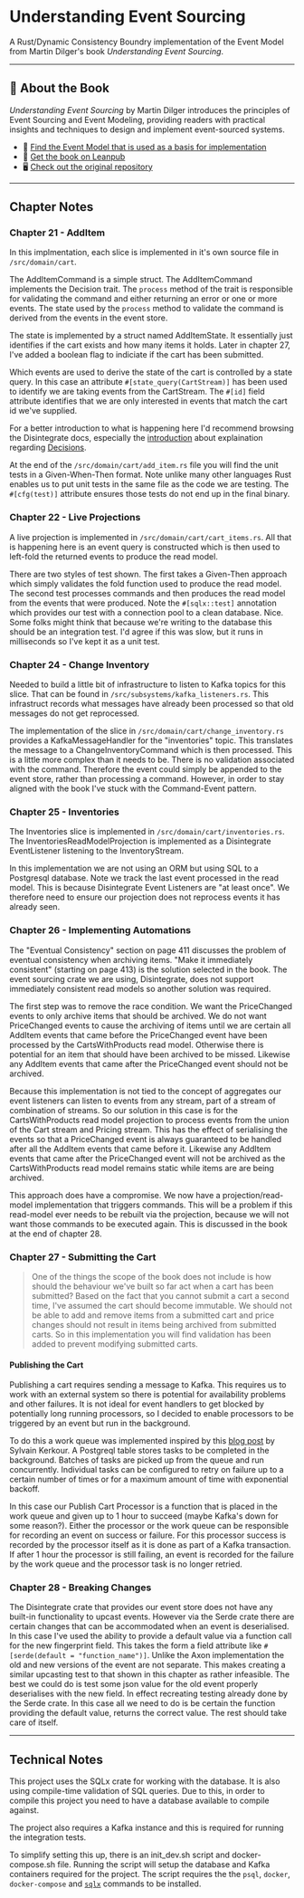 # Understanding Event Sourcing

A Rust/Dynamic Consistency Boundry implementation of the Event Model from Martin Dilger's book *Understanding Event Sourcing*.

---

## 📘 About the Book

*Understanding Event Sourcing* by Martin Dilger introduces the principles of Event Sourcing and Event Modeling, providing readers with practical insights and techniques to design and implement event-sourced systems.

- 📐 [Find the Event Model that is used as a basis for implementation](https://miro.com/app/board/uXjVKvTN_NQ=/)
- 📖 [Get the book on Leanpub](https://leanpub.com/eventmodeling-and-eventsourcing)
- 🖥️ [Check out the original repository](https://github.com/dilgerma/eventsourcing-book)

---

## Chapter Notes

### Chapter 21 - AddItem

In this implmentation, each slice is implemented in it's own source file in `/src/domain/cart`.

The AddItemCommand is a simple struct. The AddItemCommand implements the Decision trait. The `process` method of the trait is responsible for validating the command and either returning an error or one or more events. The state used by the `process` method to validate the command is derived from the events in the event store.

The state is implemented by a struct named AddItemState. It essentially just identifies if the cart exists and how many items it holds. Later in chapter 27, I've added a boolean flag to indiciate if the cart has been submitted.

Which events are used to derive the state of the cart is controlled by a state query. In this case an attribute `#[state_query(CartStream)]` has been used to identify we are taking events from the CartStream. The `#[id]` field attribute identifies that we are only interested in events that match the cart id we've supplied.

For a better introduction to what is happening here I'd recommend browsing the Disintegrate docs, especially the [introduction](https://disintegrate-es.github.io/disintegrate/) about explaination regarding [Decisions](https://disintegrate-es.github.io/disintegrate/decision).

At the end of the `/src/domain/cart/add_item.rs` file you will find the unit tests in a Given-When-Then format. Note unlike many other languages Rust enables us to put unit tests in the same file as the code we are testing. The `#[cfg(test)]` attribute ensures those tests do not end up in the final binary.

### Chapter 22 - Live Projections

A live projection is implemented in `/src/domain/cart/cart_items.rs`. All that is happening here is an event query is constructed which is then used to left-fold the returned events to produce the read model.

There are two styles of test shown. The first takes a Given-Then approach which simply validates the fold function used to produce the read model. The second test processes commands and then produces the read model from the events that were produced. Note the `#[sqlx::test]` annotation which provides our test with a connection pool to a clean database. Nice. Some folks might think that because we're writing to the database this should be an integration test. I'd agree if this was slow, but it runs in milliseconds so I've kept it as a unit test.

### Chapter 24 - Change Inventory

Needed to build a little bit of infrastructure to listen to Kafka topics for this slice. That can be found in `/src/subsystems/kafka_listeners.rs`. This infrastruct records what messages have already been processed so that old messages do not get reprocessed.

The implementation of the slice in `/src/domain/cart/change_inventory.rs` provides a KafkaMessageHandler for the "inventories" topic. This translates the message to a ChangeInventoryCommand which is then processed. This is a little more complex than it needs to be. There is no validation associated with the command. Therefore the event could simply be appended to the event store, rather than processing a command. However, in order to stay aligned with the book I've stuck with the Command-Event pattern.

### Chapter 25 - Inventories

The Inventories slice is implemented in `/src/domain/cart/inventories.rs`. The InventoriesReadModelProjection is implemented as a Disintegrate EventListener listening to the InventoryStream.

In this implementation we are not using an ORM but using SQL to a Postgresql database.
Note we track the last event processed in the read model. This is because Disintegrate Event Listeners are "at least once". We therefore need to ensure our projection does not reprocess events it has already seen.

### Chapter 26 - Implementing Automations

The "Eventual Consistency" section on page 411 discusses the problem of eventual consistency when archiving items.
"Make it immediately consistent" (starting on page 413) is the solution selected in the book.
The event sourcing crate we are using, Disintegrate, does not support immediately consistent read models so another solution was required.

The first step was to remove the race condition. We want the PriceChanged events to only archive items that should be archived. We do not want PriceChanged events to cause the archiving of items until we are certain all AddItem events that came before the PriceChanged event have been processed by the CartsWithProducts read model. Otherwise there is potential for an item that should have been archived to be missed. Likewise any AddItem events that came after the PriceChanged event should not be archived.

Because this implementation is not tied to the concept of aggregates our event listeners can listen to events from any stream, part of a stream of combination of streams. So our solution in this case is for the CartsWithProducts read model projection to process events from the union of the Cart stream and Pricing stream. This has the effect of serialising the events so that a PriceChanged event is always guaranteed to be handled after all the AddItem events that came before it. Likewise any AddItem events that came after the PriceChanged event will not be archived as the CartsWithProducts read model remains static while items are are being archived.

This approach does have a compromise. We now have a projection/read-model implementation that triggers commands. This will be a problem if this read-model ever needs to be rebuilt via the projection, because we will not want those commands to be executed again. This is discussed in the book at the end of chapter 28.

### Chapter 27 - Submitting the Cart

> One of the things the scope of the book does not include is how should the behaviour we've built so far act when a cart has been submitted?  Based on the fact that you cannot submit a cart a second time, I've assumed the cart should become immutable. We should not be able to add and remove items from a submitted cart and price changes should not result in items being archived from submitted carts. So in this implementation you will find validation has been added to prevent modifying submitted carts.

#### Publishing the Cart

Publishing a cart requires sending a message to Kafka. This requires us to work with an external system so there is potential for availability problems and other failures. It is not ideal for event handlers to get blocked by potentially long running processors, so I decided to enable processors to be triggered by an event but run in the background.

To do this a work queue was implemented inspired by this [blog post](https://kerkour.com/rust-job-queue-with-postgresql) by Sylvain Kerkour. A Postgreql table stores tasks to be completed in the background. Batches of tasks are picked up from the queue and run concurrently. Individual tasks can be configured to retry on failure up to a certain number of times or for a maximum amount of time with exponential backoff.

In this case our Publish Cart Processor is a function that is placed in the work queue and given up to 1 hour to succeed (maybe Kafka's down for some reason?). Either the processor or the work queue can be responsible for recording an event on success or failure. For this processor success is recorded by the processor itself as it is done as part of a Kafka transaction. If after 1 hour the processor is still failing, an event is recorded for the failure by the work queue and the processor task is no longer retried.

### Chapter 28 - Breaking Changes

The Disintegrate crate that provides our event store does not have any built-in functionality to upcast events.
However via the Serde crate there are certain changes that can be accommodated when an event is deserialised. In this case I've used the ability to provide a default value via a function call for the new fingerprint field. This takes the form a field attribute like `#[serde(default = "function_name")]`. Unlike the Axon implementation the old and new versions of the event are not separate. This makes creating a similar upcasting test to that shown in this chapter as rather infeasible. The best we could do is test some json value for the old event properly deserialises with the new field. In effect recreating testing already done by the Serde crate. In this case all we need to do is be certain the function providing the default value, returns the correct value. The rest should take care of itself.

---

## Technical Notes

This project uses the SQLx crate for working with the database. It is also using compile-time validation of SQL queries. Due to this, in order to compile this project you need to have a database available to compile against.

The project also requires a Kafka instance and this is required for running the integration tests.

To simplify setting this up, there is an init_dev.sh script and docker-compose.sh file. Running the script will setup the database and Kafka containers required for the project. The script requires the the `psql`, `docker`, `docker-compose` and [`sqlx`](https://github.com/launchbadge/sqlx/blob/main/sqlx-cli/README.md) commands to be installed.
